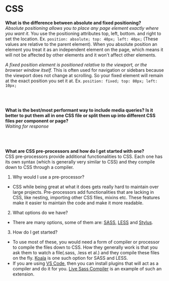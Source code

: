# CSS

**What is the difference between absolute and fixed positioning?**  
_Absolute positioning allows you to place any page element exactly where you want it._ You use the positioning attributes top, left, bottom. and right to set the location. Ex. `position: absolute; top: 40px; left: 40px;` (These values are relative to the parent element). When you absolute position an element you treat it as an independent element on the page, which means it  will not be affected by other elements and it won't affect other elements.

_A fixed position element is positioned relative to the viewport, or the browser window itself._ This is often used for navigation or sidebars because the viewport does not change at scrolling. So your fixed element will remain at the exact position you set it at. Ex. `position: fixed; top: 80px; left: 10px;`  

<br/><br/>

**What is the best/most performant way to include media queries? Is it better to put them all in one CSS file or split them up into different CSS files per component or page?**  
_Waiting for response_

<br/><br/>

**What are CSS pre-processors and how do I get started with one?**   
CSS pre-processors provide additional functionalities to CSS. Each one has its own syntax (which is generally very similar to CSS) and they compile down to CSS through a compiler.

1. Why would I use a pre-processor?
- CSS while being great at what it does gets really hard to maintain over large projects. Pre-processors add functionalities that are lacking in CSS, like nesting, importing other CSS files, mixins etc. These features make it easier to maintain the code and make it more readable.

2. What options do we have?
- There are many options, some of them are: [SASS](http://sass-lang.com/), [LESS](http://lesscss.org/) and [Stylus](http://stylus-lang.com/).

3. How do I get started?
- To use most of these, you would need a form of compiler or processor to compile the files down to CSS. How they generally work is that you ask them to watch a file(.sass, .less et al.) and they compile these files on the fly. [Koala](http://koala-app.com/) is one such option for SASS and LESS.
- If you are using [VS Code](https://code.visualstudio.com/), then you can install plugins that will act as a compiler and do it for you. [Live Sass Compiler](https://marketplace.visualstudio.com/items?itemName=ritwickdey.live-sass) is an example of such an extension.
